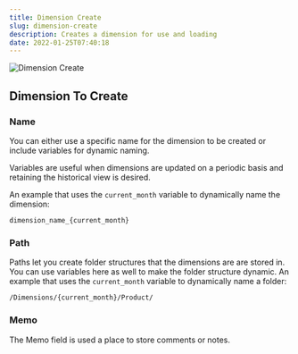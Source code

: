 ```yaml
---
title: Dimension Create
slug: dimension-create
description: Creates a dimension for use and loading
date: 2022-01-25T07:40:18
---
```



![Dimension Create](/images/dimension_create.png)

## Dimension To Create
### Name
You can either use a specific name for the dimension to be created or include variables for dynamic naming.


Variables are useful when dimensions are updated on a periodic basis and retaining the historical view is desired.

An example that uses the `current_month` variable to dynamically name the dimension:

```
dimension_name_{current_month}
```
### Path
Paths let you create folder structures that the dimensions are are stored in. You can use variables here as well to make the folder structure dynamic.
An example that uses the `current_month` variable to dynamically name a folder:

```
/Dimensions/{current_month}/Product/
```

### Memo
The Memo field is used a place to store comments or notes.